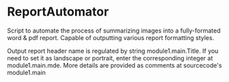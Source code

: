 # ReportAutomator
Script to automate the process of summarizing images into a fully-formated word &amp; pdf report.  Capable of outputting various report formatting styles. 

Output report header name is regulated by string module1.main.Title. 
If you need to set it as landscape or portrait, enter the corresponding integer at module1.main.mde. 
More details are provided as comments at sourcecode's module1.main
